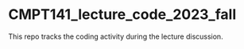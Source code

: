 # CMPT141_lecture_code_2023_fall
This repo tracks the coding activity during the lecture discussion.

